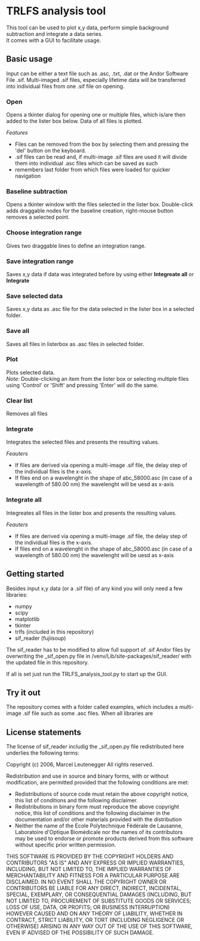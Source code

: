 # TRLFS analysis tool
This tool can be used to plot x,y data, perform simple background subtraction and integrate a data series.  
It comes with a GUI to facilitate usage.
## Basic usage
Input can be either a text file such as .asc, .txt, .dat or the Andor Software File .sif. Multi-imaged .sif files,
especially lifetime data will be transferred into individual files from one .sif file on opening.

### Open    
Opens a tkinter dialog for opening one or multiple files, which is/are then added to the lister box below.
Data of all files is plotted.

*Features*
* Files can be removed from the box by selecting them and pressing the 'del' button on the keyboard.
* .sif files can be read and, if multi-image .sif files are used it will divide them into individual .asc files which
can be saved as such
* remembers last folder from which files were loaded for quicker navigation

### Baseline subtraction    
Opens a tkinter window with the files selected in the lister box.
Double-click adds draggable nodes for the baseline creation, right-mouse button removes a selected point.

### Choose integration range    
Gives two draggable lines to define an integration range.

### Save integration range
Saves x,y data if data was integrated before by using either **Integreate all** or **Integrate**

### Save selected data
Saves x,y data as .asc file for the data selected in the lister box in a selected folder.

### Save all
Saves all files in listerbox as .asc files in selected folder.

### Plot
Plots selected data.    
*Note*: Double-clicking an item from the lister box or selecting multiple files using 'Control' or 'Shift' and pressing 
'Enter' will do the same.

### Clear list
Removes all files

### Integrate   
Integrates the selected files and presents the resulting values.

*Feauters*  
*   If files are derived via opening a multi-image .sif file, the delay step of the individual files is the x-axis.
*   If files end on a wavelenght in the shape of abc_58000.asc (in case of a wavelength of 580.00 nm) the wavelenght
will be uesd as x-axis

### Integrate all
Integreates all files in the lister box and presents the resulting values.

*Feauters*  
*   If files are derived via opening a multi-image .sif file, the delay step of the individual files is the x-axis.
*   If files end on a wavelenght in the shape of abc_58000.asc (in case of a wavelength of 580.00 nm) the wavelenght
will be uesd as x-axis

## Getting started
Besides input x,y data (or a .sif file) of any kind you will only need a few libraries:
* numpy
* scipy
* matplotlib
* tkinter
* trlfs (included in this repository)
* sif_reader (fujiisoup)

The sif_reader has to be modified to allow full support of .sif Andor files by overwriting the _sif_open.py file in
/venv/Lib/site-packages/sif_reader/ with the updated file in this repository.

If all is set just run the TRLFS_analysis_tool.py to start up the GUI.

## Try it out
The repository comes with a folder called examples, which includes a multi-image .sif file such as some .asc files.
When all libraries are 

## License statements
The license of sif_reader includig the _sif_open.py file redistributed here underlies the following terms:

Copyright (c) 2006, Marcel Leutenegger All rights reserved.

Redistribution and use in source and binary forms, with or without modification, are permitted provided that the 
following conditions are met:

* Redistributions of source code must retain the above copyright notice, this list of conditions and the following disclaimer.
* Redistributions in binary form must reproduce the above copyright notice, this list of conditions and the following disclaimer
 in the documentation and/or other materials provided with the distribution
* Neither the name of the Ecole Polytechnique Fédérale de Lausanne, Laboratoire d'Optique Biomédicale nor the names of its
 contributors may be used to endorse or promote products derived from this software without specific prior written permission.

THIS SOFTWARE IS PROVIDED BY THE COPYRIGHT HOLDERS AND CONTRIBUTORS "AS IS" AND ANY EXPRESS OR IMPLIED
WARRANTIES, INCLUDING, BUT NOT LIMITED TO, THE IMPLIED WARRANTIES OF MERCHANTABILITY AND FITNESS FOR A PARTICULAR
PURPOSE ARE DISCLAIMED. IN NO EVENT SHALL THE COPYRIGHT OWNER OR CONTRIBUTORS BE LIABLE FOR ANY DIRECT, INDIRECT,
INCIDENTAL, SPECIAL, EXEMPLARY, OR CONSEQUENTIAL DAMAGES (INCLUDING, BUT NOT LIMITED TO, PROCUREMENT OF SUBSTITUTE
GOODS OR SERVICES; LOSS OF USE, DATA, OR PROFITS; OR BUSINESS INTERRUPTION) HOWEVER CAUSED AND ON ANY THEORY OF
LIABILITY, WHETHER IN CONTRACT, STRICT LIABILITY, OR TORT (INCLUDING NEGLIGENCE OR OTHERWISE) ARISING IN ANY WAY
OUT OF THE USE OF THIS SOFTWARE, EVEN IF ADVISED OF THE POSSIBILITY OF SUCH DAMAGE.

